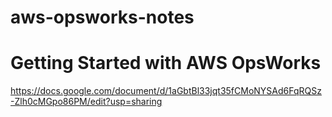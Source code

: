 # aws-opsworks-notes

# Getting Started with AWS OpsWorks
https://docs.google.com/document/d/1aGbtBl33jqt35fCMoNYSAd6FqRQSz-Zlh0cMGpo86PM/edit?usp=sharing
